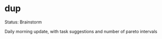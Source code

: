 # dup

Status: Brainstorm

Daily morning update, with task suggestions and number of pareto intervals
